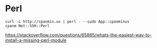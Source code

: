 # Perl

```
curl -L http://cpanmin.us | perl - --sudo App::cpanminus
cpanm Net::SSH::Perl
```

https://stackoverflow.com/questions/65865/whats-the-easiest-way-to-install-a-missing-perl-module
